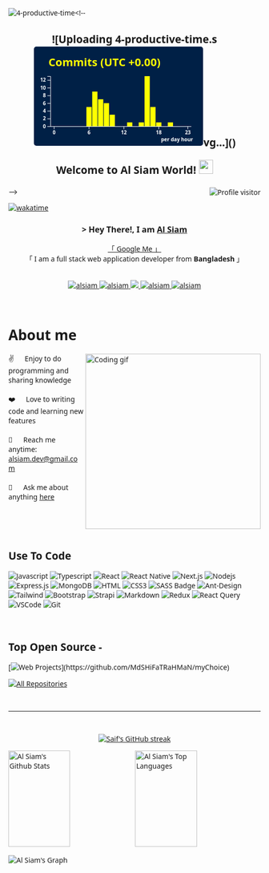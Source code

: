 ![4-productive-time](https://github.com/MdSHiFaTRaHMaN/Post-API/assets/138752907/2ca64d63-e42b-4ef2-bfe3-fe51195a6479)<!--
<h2 align="center">![Uploading 4-productive-time.s<svg xmlns="http://www.w3.org/2000/svg" width="340" height="200" viewBox="0 0 340 200"><style>* {
          font-family: 'Segoe UI', Ubuntu, "Helvetica Neue", Sans-Serif
        }</style><rect x="1" y="1" rx="5" ry="5" height="99%" width="99.41176470588235%" stroke="#000000" stroke-width="1" fill="#002046" stroke-opacity="0"></rect><text x="30" y="40" style="font-size: 22px; fill: #ffff00;">Commits (UTC +0.00)</text><g transform="translate(0,40)"><g color="#ffff00" transform="translate(35,20)"><g color="#ffffff" transform="translate(0,100)" fill="none" font-size="10" font-family="sans-serif" text-anchor="middle"><path class="domain" stroke="currentColor" d="M-1.1618257261410783,0.5H280.5"></path><g class="tick" opacity="1" transform="translate(6.3900414937759304,0)"><line stroke="currentColor" y2="6"></line><text fill="currentColor" y="9" dy="0.71em">0</text></g><g class="tick" opacity="1" transform="translate(76.09958506224066,0)"><line stroke="currentColor" y2="6"></line><text fill="currentColor" y="9" dy="0.71em">6</text></g><g class="tick" opacity="1" transform="translate(145.8091286307054,0)"><line stroke="currentColor" y2="6"></line><text fill="currentColor" y="9" dy="0.71em">12</text></g><g class="tick" opacity="1" transform="translate(215.51867219917014,0)"><line stroke="currentColor" y2="6"></line><text fill="currentColor" y="9" dy="0.71em">18</text></g><g class="tick" opacity="1" transform="translate(273.6099585062241,0)"><line stroke="currentColor" y2="6"></line><text fill="currentColor" y="9" dy="0.71em">23</text></g></g><g color="#ffffff" transform="translate(-1.1618257261410783,0)" fill="none" font-size="10" font-family="sans-serif" text-anchor="end"><path class="domain" stroke="currentColor" d="M-6,100.5H0.5V0.5H-6"></path><g class="tick" opacity="1" transform="translate(0,100.5)"><line stroke="currentColor" x2="-6"></line><text fill="currentColor" x="-9" dy="0.32em">0</text></g><g class="tick" opacity="1" transform="translate(0,85.11538461538461)"><line stroke="currentColor" x2="-6"></line><text fill="currentColor" x="-9" dy="0.32em">2</text></g><g class="tick" opacity="1" transform="translate(0,69.73076923076923)"><line stroke="currentColor" x2="-6"></line><text fill="currentColor" x="-9" dy="0.32em">4</text></g><g class="tick" opacity="1" transform="translate(0,54.34615384615385)"><line stroke="currentColor" x2="-6"></line><text fill="currentColor" x="-9" dy="0.32em">6</text></g><g class="tick" opacity="1" transform="translate(0,38.96153846153846)"><line stroke="currentColor" x2="-6"></line><text fill="currentColor" x="-9" dy="0.32em">8</text></g><g class="tick" opacity="1" transform="translate(0,23.576923076923073)"><line stroke="currentColor" x2="-6"></line><text fill="currentColor" x="-9" dy="0.32em">10</text></g><g class="tick" opacity="1" transform="translate(0,8.192307692307686)"><line stroke="currentColor" x2="-6"></line><text fill="currentColor" x="-9" dy="0.32em">12</text></g></g><rect class="bar" fill="#ffff00" x="1.1618257261410747" y="100" width="10.456431535269711" height="0"></rect><rect class="bar" fill="#ffff00" x="12.780082987551864" y="100" width="10.456431535269711" height="0"></rect><rect class="bar" fill="#ffff00" x="24.398340248962654" y="100" width="10.456431535269711" height="0"></rect><rect class="bar" fill="#ffff00" x="36.016597510373444" y="100" width="10.456431535269711" height="0"></rect><rect class="bar" fill="#ffff00" x="47.634854771784234" y="100" width="10.456431535269711" height="0"></rect><rect class="bar" fill="#ffff00" x="59.25311203319502" y="100" width="10.456431535269711" height="0"></rect><rect class="bar" fill="#ffff00" x="70.87136929460581" y="61.53846153846154" width="10.456431535269711" height="38.46153846153846"></rect><rect class="bar" fill="#ffff00" x="82.4896265560166" y="30.76923076923077" width="10.456431535269711" height="69.23076923076923"></rect><rect class="bar" fill="#ffff00" x="94.10788381742739" y="46.15384615384615" width="10.456431535269711" height="53.84615384615385"></rect><rect class="bar" fill="#ffff00" x="105.72614107883818" y="53.84615384615385" width="10.456431535269711" height="46.15384615384615"></rect><rect class="bar" fill="#ffff00" x="117.34439834024897" y="76.92307692307692" width="10.456431535269711" height="23.07692307692308"></rect><rect class="bar" fill="#ffff00" x="128.96265560165978" y="100" width="10.456431535269711" height="0"></rect><rect class="bar" fill="#ffff00" x="140.58091286307055" y="100" width="10.456431535269711" height="0"></rect><rect class="bar" fill="#ffff00" x="152.19917012448136" y="92.3076923076923" width="10.456431535269711" height="7.692307692307693"></rect><rect class="bar" fill="#ffff00" x="163.81742738589213" y="100" width="10.456431535269711" height="0"></rect><rect class="bar" fill="#ffff00" x="175.4356846473029" y="92.3076923076923" width="10.456431535269711" height="7.692307692307693"></rect><rect class="bar" fill="#ffff00" x="187.0539419087137" y="0" width="10.456431535269711" height="100"></rect><rect class="bar" fill="#ffff00" x="198.67219917012451" y="61.53846153846154" width="10.456431535269711" height="38.46153846153846"></rect><rect class="bar" fill="#ffff00" x="210.2904564315353" y="92.3076923076923" width="10.456431535269711" height="7.692307692307693"></rect><rect class="bar" fill="#ffff00" x="221.90871369294607" y="100" width="10.456431535269711" height="0"></rect><rect class="bar" fill="#ffff00" x="233.52697095435687" y="92.3076923076923" width="10.456431535269711" height="7.692307692307693"></rect><rect class="bar" fill="#ffff00" x="245.14522821576767" y="100" width="10.456431535269711" height="0"></rect><rect class="bar" fill="#ffff00" x="256.76348547717845" y="100" width="10.456431535269711" height="0"></rect><rect class="bar" fill="#ffff00" x="268.3817427385892" y="100" width="10.456431535269711" height="0"></rect><g><text y="130" x="220" style="fill: #ffffff; font-size: 10px;">per day hour</text></g></g></g></svg>vg…]()

  Welcome to Al Siam World!
  <img src="https://media.giphy.com/media/hvRJCLFzcasrR4ia7z/giphy.gif" width="28">
</h2>
-->

<!--
<p align="center">
  <a href="https://github.com/alsiam"><img src="https://readme-typing-svg.herokuapp.com/?lines=Self%20Taught%20Programmer;Front%20End%20Developer;1.5%2B%20years%20of%20coding%20experience;Always%20learning%20new%20things&center=true&width=380&height=45"></a>
</p>

 -->

<a href="https://komarev.com/ghpvc/?username=alsiam">
  <img align="right" src="https://komarev.com/ghpvc/?username=alsiam&label=Visitors&color=0e75b6&style=flat" alt="Profile visitor" />
</a>


[![wakatime](https://wakatime.com/badge/user/eebb3dd8-d9b2-40de-9b88-6fd6cac99dbc.svg)](https://wakatime.com/@eebb3dd8-d9b2-40de-9b88-6fd6cac99dbc)

<!-- Intro  -->
<h3 align="center">
        <samp>&gt; Hey There!, I am
                <b><a target="_blank" href="https://alsiam.com">Al Siam</a></b>
        </samp>
</h3>


<p align="center"> 
  <samp>
    <a href="https://www.google.com/search?q=Al+Siam">「 Google Me 」</a>
    <br>
    「 I am a full stack web application developer from <b>Bangladesh</b> 」
    <br>
    <br>
  </samp>
</p>

<p align="center">
 <a href="https://alsiam.com" target="blank">
  <img src="https://img.shields.io/badge/Website-DC143C?style=for-the-badge&logo=medium&logoColor=white" alt="alsiam" />
 </a>
 <a href="https://linkedin.com/in/al-siam" target="_blank">
  <img src="https://img.shields.io/badge/LinkedIn-0077B5?style=for-the-badge&logo=linkedin&logoColor=white" alt="alsiam"/>
 </a>
 <!-- <a href="https://dev.to/alsiam" target="_blank">
  <img src="https://img.shields.io/badge/dev.to-0A0A0A?style=for-the-badge&logo=dev.to&logoColor=white" alt="alsiam" />
 </a> -->
 <a href="https://twitter.com/alsiam_dev" target="_blank">
  <img src="https://img.shields.io/badge/Twitter-1DA1F2?style=for-the-badge&logo=twitter&logoColor=white" />
 </a>
 <a href="https://instagram.com/alsiam_dev" target="_blank">
  <img src="https://img.shields.io/badge/Instagram-fe4164?style=for-the-badge&logo=instagram&logoColor=white" alt="alsiam" />
 </a> 
 <a href="https://facebook.com/alsiam.world" target="_blank">
  <img src="https://img.shields.io/badge/Facebook-20BEFF?&style=for-the-badge&logo=facebook&logoColor=white" alt="alsiam"  />
  </a> 
</p>
<br />

<!-- About Section -->
 # About me
 
<p>
 <img align="right" width="350" src="/assets/programmer.gif" alt="Coding gif" />
  
 ✌️ &emsp; Enjoy to do programming and sharing knowledge <br/><br/>
 ❤️ &emsp; Love to writing code and learning new features<br/><br/>
 📧 &emsp; Reach me anytime: alsiam.dev@gmail.com<br/><br/>
 💬 &emsp; Ask me about anything [here](https://github.com/alsiam/alsiam/issues)

</p>

<br/>
<br/>
<br/>

## Use To Code

![Javascript](https://img.shields.io/badge/Javascript-F0DB4F?style=for-the-badge&labelColor=black&logo=javascript&logoColor=F0DB4F)
![Typescript](https://img.shields.io/badge/Typescript-007acc?style=for-the-badge&labelColor=black&logo=typescript&logoColor=007acc)
![React](https://img.shields.io/badge/-React-61DBFB?style=for-the-badge&labelColor=black&logo=react&logoColor=61DBFB)
![React Native](https://img.shields.io/badge/React_Native-20232A?style=for-the-badge&logo=react&logoColor=61DAFB)
![Next.js](https://img.shields.io/badge/next.js-000000?style=for-the-badge&logo=nextdotjs&logoColor=white)
![Nodejs](https://img.shields.io/badge/Nodejs-3C873A?style=for-the-badge&labelColor=black&logo=node.js&logoColor=3C873A)
![Express.js](https://img.shields.io/badge/Express.js-000000?style=for-the-badge&logo=express&logoColor=white)
![MongoDB](https://img.shields.io/badge/MongoDB-4EA94B?style=for-the-badge&logo=mongodb&logoColor=white)
![HTML](https://img.shields.io/badge/HTML5-E34F26?style=for-the-badge&logo=html5&logoColor=white)
![CSS3](https://img.shields.io/badge/CSS3-1572B6?style=for-the-badge&logo=css3&logoColor=white)
![SASS Badge](https://img.shields.io/badge/Sass-CC6699?style=for-the-badge&logo=sass&logoColor=white)
![Ant-Design](https://img.shields.io/badge/AntDesign-0170FE?style=for-the-badge&logo=antdesign&logoColor=white)
![Tailwind](https://img.shields.io/badge/Tailwind_CSS-092749?style=for-the-badge&logo=tailwindcss&logoColor=06B6D4&labelColor=000000)
![Bootstrap](https://img.shields.io/badge/Bootstrap-563D7C?style=for-the-badge&logo=bootstrap&logoColor=white)
![Strapi](https://img.shields.io/badge/strapi-2E7EEA?style=for-the-badge&logo=strapi&logoColor=white)
![Markdown](https://img.shields.io/badge/Markdown-000000?style=for-the-badge&logo=markdown&logoColor=white)
![Redux](https://img.shields.io/badge/Redux-593D88?style=for-the-badge&logo=redux&logoColor=white)
![React Query](https://img.shields.io/badge/-React_Query-FF4154?style=for-the-badge&logo=react%20query&logoColor=white)
![VSCode](https://img.shields.io/badge/Visual_Studio-0078d7?style=for-the-badge&logo=visual%20studio&logoColor=white)
![Git](https://img.shields.io/badge/Git-F05032?style=for-the-badge&logo=git&logoColor=white)

<br/>

## Top Open Source -
[![Web Projects]([https://github-readme-stats.vercel.app/api/pin/](https://6506030691bdff47cacc5248--meek-fudge-388ebc.netlify.app/)?username=alsiam&repo=web-projects&border_color=7F3FBF&bg_color=0D1117&title_color=C9D1D9&text_color=8B949E&icon_color=7F3FBF)](https://github.com/MdSHiFaTRaHMaN/myChoice)

<p align="left">
  <a href="https://camo.githubusercontent.com/ade7d9c811bd5153b9b5c5bd06bdefcecc189f033b399cf02feb3ca59df95daf/68747470733a2f2f6d792d6769746875622d63617264732e76657263656c2e6170702f6170692f6769746875622d7265706f2d636172643f757365723d726f626572742d7761726e656b65267265706f3d6769746875622d6361726473267468656d653d7761726e656b65" target="_blank"><img alt="All Repositories" title="All Repositories" src="https://img.shields.io/badge/-All%20Repos-2962FF?style=for-the-badge&logo=koding&logoColor=white"/></a>
</p>

<br/>
<hr/>
<br/>

<p align="center">
  <a href="https://github.com/alsiam">
    <img src="https://github-readme-streak-stats.herokuapp.com/?user=alsiam&theme=radical&border=7F3FBF&background=0D1117" alt="Saif's GitHub streak"/>
  </a>
</p>


<a> 
    <a href="https://github.com/alsiam"><img alt="Al Siam's Github Stats" src="https://denvercoder1-github-readme-stats.vercel.app/api?username=alsiam&show_icons=true&count_private=true&theme=react&border_color=7F3FBF&bg_color=0D1117&title_color=F85D7F&icon_color=F8D866" height="192px" width="49.5%"/></a>
  <a href="https://github.com/alsiam"><img alt="Al Siam's Top Languages" src="https://denvercoder1-github-readme-stats.vercel.app/api/top-langs/?username=alsiam&langs_count=8&layout=compact&theme=react&border_color=7F3FBF&bg_color=0D1117&title_color=F85D7F&icon_color=F8D866" height="192px" width="49.5%"/></a>
  <br/>
</a>


![Al Siam's Graph](https://github-readme-activity-graph.vercel.app/graph?username=alsiam&custom_title=Al%20Siam's%20GitHub%20Activity%20Graph&bg_color=0D1117&color=7F3FBF&line=7F3FBF&point=7F3FBF&area_color=FFFFFF&title_color=FFFFFF&area=true)
